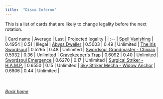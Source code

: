 ```yaml
---
title:  "Disco Inferno"
---
```


This is a list of cards that are likely to change legality before the next rotation.

| Card name | Average | Last | Projected legality |
| :-- |
[Spell Vanishing](https://db.ygoprodeck.com/card/?search=Spell%20Vanishing) | 0.4954 | 0.51 | Illegal |
[Abyss Dweller](https://db.ygoprodeck.com/card/?search=Abyss%20Dweller) | 0.5003 | 0.49 | Unlimited |
[The Iris Swordsoul](https://db.ygoprodeck.com/card/?search=The%20Iris%20Swordsoul) | 0.5265 | 0.48 | Unlimited |
[Swordsoul Grandmaster - Chixiao](https://db.ygoprodeck.com/card/?search=Swordsoul%20Grandmaster%20-%20Chixiao) | 0.5932 | 0.36 | Unlimited |
[Gravekeeper's Trap](https://db.ygoprodeck.com/card/?search=Gravekeeper's%20Trap) | 0.6092 | 0.40 | Unlimited |
[Swordsoul Emergence](https://db.ygoprodeck.com/card/?search=Swordsoul%20Emergence) | 0.6270 | 0.17 | Unlimited |
[Surgical Striker - H.A.M.P.](https://db.ygoprodeck.com/card/?search=Surgical%20Striker%20-%20H.A.M.P.) | 0.6550 | 0.15 | Unlimited |
[Sky Striker Mecha - Widow Anchor](https://db.ygoprodeck.com/card/?search=Sky%20Striker%20Mecha%20-%20Widow%20Anchor) | 0.6806 | 0.44 | Unlimited |

<br>

###### [Back home](index)